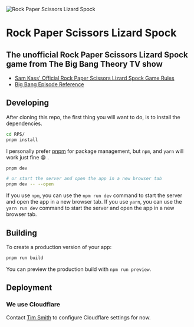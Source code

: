 ![Rock Paper Scissors Lizard Spock](https://res.cloudinary.com/tihos/image/upload/f_auto,q_auto/v1650434815/thumbnail_lkqkqk.jpg)

# Rock Paper Scissors Lizard Spock

## The unofficial Rock Paper Scissors Lizard Spock game from The Big Bang Theory TV show

- [Sam Kass' Official Rock Paper Scissors Lizard Spock Game Rules](http://www.samkass.com/theories/RPSSL.html)
- [Big Bang Episode Reference](https://the-big-bang-theory.com/rock-paper-scissors-lizard-spock/)

## Developing

After cloning this repo, the first thing you will want to do, is to install the dependencies.

```bash
cd RPS/
pnpm install
```

I personally prefer [pnpm](https://pnpm.io/) for package management, but `npm`, and `yarn` will work just fine 😁 .

```bash
pnpm dev

# or start the server and open the app in a new browser tab
pnpm dev -- --open
```

If you use `npm`, you can use the `npm run dev` command to start the server and open the app in a new browser tab.
If you use `yarn`, you can use the `yarn run dev` command to start the server and open the app in a new browser tab.

## Building

To create a production version of your app:

```bash
pnpm run build
```

You can preview the production build with `npm run preview`.

## Deployment

### We use Cloudflare

Contact [Tim Smith](mailto:gonad2019@gmail.com) to configure Cloudflare settings for now.

